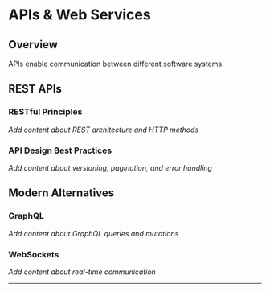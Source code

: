 # APIs & Web Services

## Overview

APIs enable communication between different software systems.

## REST APIs

### RESTful Principles
*Add content about REST architecture and HTTP methods*

### API Design Best Practices
*Add content about versioning, pagination, and error handling*

## Modern Alternatives

### GraphQL
*Add content about GraphQL queries and mutations*

### WebSockets
*Add content about real-time communication*

---
